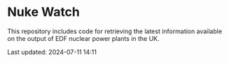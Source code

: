 # Nuke Watch

This repository includes code for retrieving the latest information available on the output of EDF nuclear power plants in the UK.

Last updated: 2024-07-11 14:11